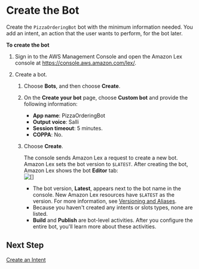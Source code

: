 # Create the Bot<a name="gs2-create-bot-create"></a>

Create the `PizzaOrderingBot` bot with the minimum information needed\. You add an intent, an action that the user wants to perform, for the bot later\.

**To create the bot**

1. Sign in to the AWS Management Console and open the Amazon Lex console at [https://console\.aws\.amazon\.com/lex/](https://console.aws.amazon.com/lex/)\.

1. Create a bot\.

   1. Choose **Bots**, and then choose **Create**\. 

   1. On the **Create your bot** page, choose **Custom bot** and provide the following information:
      + **App name**: PizzaOrderingBot 
      + **Output voice**: Salli 
      + **Session timeout**: 5 minutes\.
      + **COPPA**: No\.

   1. Choose **Create**\. 

      The console sends Amazon Lex a request to create a new bot\. Amazon Lex sets the bot version to `$LATEST`\. After creating the bot, Amazon Lex shows the bot **Editor** tab:  
![\[\]](http://docs.aws.amazon.com/lex/latest/dg/images/gs1-20.png)
      + The bot version, **Latest**, appears next to the bot name in the console\. New Amazon Lex resources have `$LATEST` as the version\. For more information, see [Versioning and Aliases](versioning-aliases.md)\.
      + Because you haven't created any intents or slots types, none are listed\. 
      + **Build** and **Publish** are bot\-level activities\. After you configure the entire bot, you'll learn more about these activities\.

## Next Step    
[Create an Intent](ex2-step2.md)